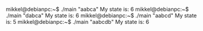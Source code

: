 mikkel@debianpc:~$ ./main "aabca"
My state is: 6
mikkel@debianpc:~$ ./main "dabca"
My state is: 6
mikkel@debianpc:~$ ./main "aabcd"
My state is: 5
mikkel@debianpc:~$ ./main "aabcdb"
My state is: 6
